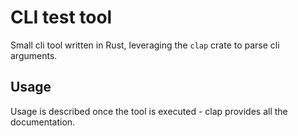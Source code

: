 # CLI test tool

Small cli tool written in Rust, leveraging the `clap` crate to parse cli arguments.

## Usage

Usage is described once the tool is executed - clap provides all the documentation.
